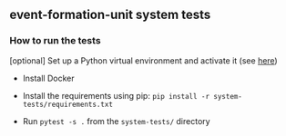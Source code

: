 ## event-formation-unit system tests 

### How to run the tests

[optional] Set up a Python virtual environment and activate it (see [here](https://virtualenv.pypa.io/en/stable/))
* Install Docker 

* Install the requirements using pip: `pip install -r system-tests/requirements.txt`

* Run `pytest -s .` from the `system-tests/` directory
